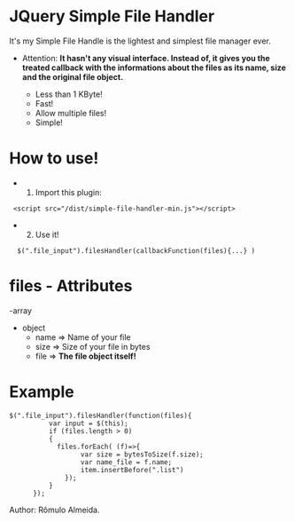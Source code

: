 # JQuery Simple File Handler
It's my Simple File Handle is the lightest and simplest file manager ever.

* Attention: **It hasn't any visual interface. Instead of, it gives you the treated callback with the informations about the files as its name, size and the original file object.**

  - Less than 1 KByte!
  - Fast!
  - Allow multiple files!
  - Simple!

# How to use!

  - 1) Import this plugin:
   ```
    <script src="/dist/simple-file-handler-min.js"></script>
   ```
  - 2) Use it!
```
  $(".file_input").filesHandler(callbackFunction(files){...} )
```

# files - Attributes

-array
 - object
   -  name => Name of your file
   -  size => Size of your file in bytes
   -  file => **The file object itself!**


 # Example
  ```
  $(".file_input").filesHandler(function(files){
            var input = $(this);
            if (files.length > 0)
            {
              files.forEach( (f)=>{
                    var size = bytesToSize(f.size);
                    var name_file = f.name;
                    item.insertBefore(".list")
                });
            }
        });
  ```

Author: Rômulo Almeida.

